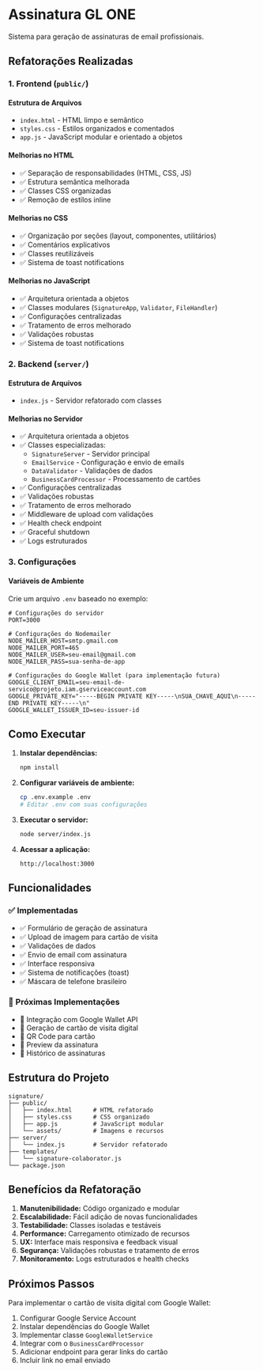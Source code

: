 # Assinatura GL ONE

Sistema para geração de assinaturas de email profissionais.

## Refatorações Realizadas

### 1. Frontend (`public/`)

#### Estrutura de Arquivos
- `index.html` - HTML limpo e semântico
- `styles.css` - Estilos organizados e comentados
- `app.js` - JavaScript modular e orientado a objetos

#### Melhorias no HTML
- ✅ Separação de responsabilidades (HTML, CSS, JS)
- ✅ Estrutura semântica melhorada
- ✅ Classes CSS organizadas
- ✅ Remoção de estilos inline

#### Melhorias no CSS
- ✅ Organização por seções (layout, componentes, utilitários)
- ✅ Comentários explicativos
- ✅ Classes reutilizáveis
- ✅ Sistema de toast notifications

#### Melhorias no JavaScript
- ✅ Arquitetura orientada a objetos
- ✅ Classes modulares (`SignatureApp`, `Validator`, `FileHandler`)
- ✅ Configurações centralizadas
- ✅ Tratamento de erros melhorado
- ✅ Validações robustas
- ✅ Sistema de toast notifications

### 2. Backend (`server/`)

#### Estrutura de Arquivos
- `index.js` - Servidor refatorado com classes

#### Melhorias no Servidor
- ✅ Arquitetura orientada a objetos
- ✅ Classes especializadas:
  - `SignatureServer` - Servidor principal
  - `EmailService` - Configuração e envio de emails
  - `DataValidator` - Validações de dados
  - `BusinessCardProcessor` - Processamento de cartões
- ✅ Configurações centralizadas
- ✅ Validações robustas
- ✅ Tratamento de erros melhorado
- ✅ Middleware de upload com validações
- ✅ Health check endpoint
- ✅ Graceful shutdown
- ✅ Logs estruturados

### 3. Configurações

#### Variáveis de Ambiente
Crie um arquivo `.env` baseado no exemplo:

```env
# Configurações do servidor
PORT=3000

# Configurações do Nodemailer
NODE_MAILER_HOST=smtp.gmail.com
NODE_MAILER_PORT=465
NODE_MAILER_USER=seu-email@gmail.com
NODE_MAILER_PASS=sua-senha-de-app

# Configurações do Google Wallet (para implementação futura)
GOOGLE_CLIENT_EMAIL=seu-email-de-servico@projeto.iam.gserviceaccount.com
GOOGLE_PRIVATE_KEY="-----BEGIN PRIVATE KEY-----\nSUA_CHAVE_AQUI\n-----END PRIVATE KEY-----\n"
GOOGLE_WALLET_ISSUER_ID=seu-issuer-id
```

## Como Executar

1. **Instalar dependências:**
   ```bash
   npm install
   ```

2. **Configurar variáveis de ambiente:**
   ```bash
   cp .env.example .env
   # Editar .env com suas configurações
   ```

3. **Executar o servidor:**
   ```bash
   node server/index.js
   ```

4. **Acessar a aplicação:**
   ```
   http://localhost:3000
   ```

## Funcionalidades

### ✅ Implementadas
- ✅ Formulário de geração de assinatura
- ✅ Upload de imagem para cartão de visita
- ✅ Validações de dados
- ✅ Envio de email com assinatura
- ✅ Interface responsiva
- ✅ Sistema de notificações (toast)
- ✅ Máscara de telefone brasileiro

### 🚧 Próximas Implementações
- 🚧 Integração com Google Wallet API
- 🚧 Geração de cartão de visita digital
- 🚧 QR Code para cartão
- 🚧 Preview da assinatura
- 🚧 Histórico de assinaturas

## Estrutura do Projeto

```
signature/
├── public/
│   ├── index.html      # HTML refatorado
│   ├── styles.css      # CSS organizado
│   ├── app.js          # JavaScript modular
│   └── assets/         # Imagens e recursos
├── server/
│   └── index.js        # Servidor refatorado
├── templates/
│   └── signature-colaborator.js
└── package.json
```

## Benefícios da Refatoração

1. **Manutenibilidade:** Código organizado e modular
2. **Escalabilidade:** Fácil adição de novas funcionalidades
3. **Testabilidade:** Classes isoladas e testáveis
4. **Performance:** Carregamento otimizado de recursos
5. **UX:** Interface mais responsiva e feedback visual
6. **Segurança:** Validações robustas e tratamento de erros
7. **Monitoramento:** Logs estruturados e health checks

## Próximos Passos

Para implementar o cartão de visita digital com Google Wallet:

1. Configurar Google Service Account
2. Instalar dependências do Google Wallet
3. Implementar classe `GoogleWalletService`
4. Integrar com o `BusinessCardProcessor`
5. Adicionar endpoint para gerar links do cartão
6. Incluir link no email enviado 